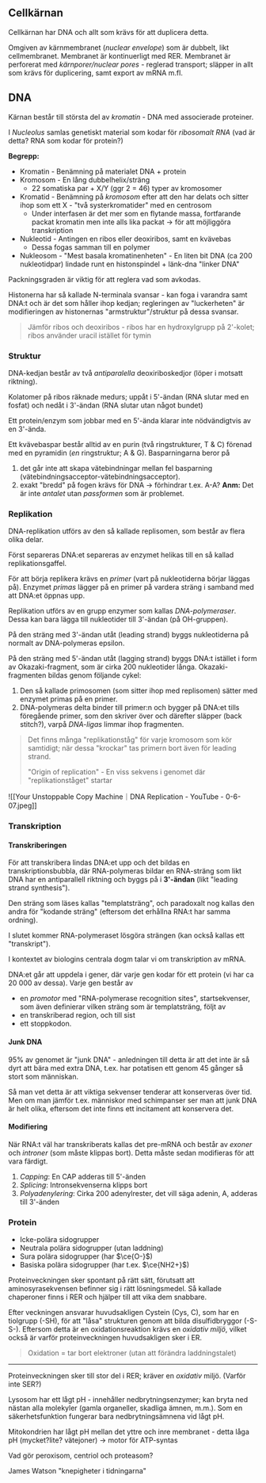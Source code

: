 ## Cellkärnan
Cellkärnan har DNA och allt som krävs för att duplicera detta.

Omgiven av kärnmembranet (*nuclear envelope*) som är dubbelt, likt cellmembranet. Membranet är kontinuerligt med RER. Membranet är perforerat med *kärnporer/nuclear pores* - reglerad transport; släpper in allt som krävs för duplicering, samt export av mRNA m.fl.

## DNA
Kärnan består till största del av *kromatin* - DNA med associerade proteiner.

I *Nucleolus* samlas genetiskt material som kodar för *ribosomalt RNA* (vad är detta? RNA som kodar för protein?)

**Begrepp:**
- Kromatin - Benämning på materialet DNA + protein
- Kromosom - En lång dubbelhelix/sträng
	- 22 somatiska par + X/Y (ggr 2 = 46) typer av kromosomer
- Kromatid - Benämning på *kromosom* efter att den har delats och sitter ihop som ett X - "två systerkromatider" med en centrosom
	- Under interfasen är det mer som en flytande massa, fortfarande packat kromatin men inte alls lika packat -> för att möjliggöra transkription
- Nukleotid - Antingen en ribos eller deoxiribos, samt en kvävebas
	- Dessa fogas samman till en polymer
- Nukleosom - "Mest basala kromatinenheten" - En liten bit DNA (ca 200 nukleotidpar) lindade runt en histonspindel + länk-dna "linker DNA"

Packningsgraden är viktig för att reglera vad som avkodas.

Histonerna har så kallade N-terminala svansar - kan foga i varandra samt DNA:t och är det som håller ihop kedjan; regleringen av "luckerheten" är modifieringen av histonernas "armstruktur"/struktur på dessa svansar.

> Jämför ribos och deoxiribos - ribos har en hydroxylgrupp på 2'-kolet; ribos använder uracil istället för tymin

### Struktur
DNA-kedjan består av två *antiparalella* deoxiriboskedjor (löper i motsatt riktning).

Kolatomer på ribos räknade medurs; uppåt i 5'-ändan (RNA slutar med en fosfat) och nedåt i 3'-ändan (RNA slutar utan något bundet)

Ett protein/enzym som jobbar med en 5'-ända klarar inte nödvändigtvis av en 3'-ända.

Ett kvävebaspar består alltid av en purin (två ringstrukturer, T & C) förenad med en pyramidin (*en* ringstruktur; A & G). Basparningarna beror på
1) det går inte att skapa vätebindningar mellan fel basparning (vätebindningsacceptor-vätebindningsacceptor).
2) exakt "bredd" på fogen krävs för DNA -> förhindrar t.ex. A-A?
**Anm:** Det är inte *antalet* utan *passformen* som är problemet.

### Replikation
DNA-replikation utförs av den så kallade replisomen, som består av flera olika delar.

Först separeras DNA:et separeras av enzymet helikas till en så kallad replikationsgaffel.

För att börja replikera krävs en *primer* (vart på nukleotiderna börjar läggas på). Enzymet *primas* lägger på en primer på vardera sträng i samband med att DNA:et öppnas upp.

Replikation utförs av en grupp enzymer som kallas *DNA-polymeraser*. Dessa kan bara lägga till nukleotider till 3'-ändan (på OH-gruppen).

På den sträng med 3'-ändan utåt (leading strand) byggs nukleotiderna på normalt av DNA-polymeras epsilon.

På den sträng med 5'-ändan utåt (lagging strand) byggs DNA:t istället i form av Okazaki-fragment, som är cirka 200 nukleotider långa. Okazaki-fragmenten bildas genom följande cykel:
1. Den så kallade primosomen (som sitter ihop med replisomen) sätter med enzymet primas på en primer.
2. DNA-polymeras delta binder till primer:n och bygger på DNA:et tills föregående primer, som den skriver över och därefter släpper (back stitch?), varpå *DNA-ligas* limmar ihop fragmenten.

> Det finns många "replikationståg" för varje kromosom som kör samtidigt; när dessa "krockar" tas primern bort även för leading strand.
>
> "Origin of replication" - En viss sekvens i genomet där "replikationståget" startar

![[Your Unstoppable Copy Machine｜DNA Replication - YouTube - 0-6-07.jpeg]]

### Transkription
#### Transkriberingen
För att transkribera lindas DNA:et upp och det bildas en transkriptionsbubbla, där RNA-polymeras bildar en RNA-sträng som likt DNA har en antiparallell riktning och byggs på i **3'-ändan** (likt "leading strand synthesis").

Den sträng som läses kallas "templatsträng", och paradoxalt nog kallas den andra för "kodande sträng" (eftersom det erhållna RNA:t har samma ordning).

I slutet kommer RNA-polymeraset lösgöra strängen (kan också kallas ett "transkript").

I kontextet av biologins centrala dogm talar vi om transkription av mRNA.

DNA:et går att uppdela i gener, där varje gen kodar för ett protein (vi har ca 20 000 av dessa). Varje gen består av
- en *promotor* med "RNA-polymerase recognition sites", startsekvenser, som även definierar vilken sträng som är templatsträng, följt av
- en transkriberad region, och till sist
- ett stoppkodon.

#### Junk DNA
95% av genomet är "junk DNA" - anledningen till detta är att det inte är så dyrt att bära med extra DNA, t.ex. har potatisen ett genom 45 gånger så stort som människan.

Så man vet detta är att viktiga sekvenser tenderar att konserveras över tid. Men om man jämför t.ex. människor med schimpanser ser man att junk DNA är helt olika, eftersom det inte finns ett incitament att konservera det.

#### Modifiering
När RNA:t väl har transkriberats kallas det pre-mRNA och består av *exoner* och *introner* (som måste klippas bort). Detta måste sedan modifieras för att vara färdigt.

1. *Capping*: En CAP adderas till 5'-änden
2. *Splicing*: Intronsekvenserna klipps bort
3. *Polyadenylering*: Cirka 200 adenylrester, det vill säga adenin, A, adderas till 3'-änden

### Protein
- Icke-polära sidogrupper
- Neutrala polära sidogrupper (utan laddning)
- Sura polära sidogrupper (har $\ce{O-}$)
- Basiska polära sidogrupper (har t.ex. $\ce{NH2+}$)

Proteinveckningen sker spontant på rätt sätt, förutsatt att aminosyrasekvensen befinner sig i rätt lösningsmedel. Så kallade chaperoner finns i RER och hjälper till att vika dem snabbare.

Efter veckningen ansvarar huvudsakligen Cystein (Cys, C), som har en tiolgrupp (-SH), för att "låsa" strukturen genom att bilda disulfidbryggor (-S-S-). Eftersom detta är en oxidationsreaktion krävs en *oxidativ miljö*, vilket också är varför proteinveckningen huvudsakligen sker i ER.

> Oxidation = tar bort elektroner (utan att förändra laddningstalet)

---

Proteinveckningen sker till stor del i RER; kräver en *oxidativ* miljö. (Varför inte SER?)

Lysosom har ett lågt pH - innehåller nedbrytningsenzymer; kan bryta ned nästan alla molekyler (gamla organeller, skadliga ämnen, m.m.). Som en säkerhetsfunktion fungerar bara nedbrytningsämnena vid lågt pH.

Mitokondrien har lågt pH mellan det yttre och inre membranet - detta låga pH (mycket?lite? vätejoner) -> motor för ATP-syntas

Vad gör peroxisom, centriol och proteasom?

James Watson "knepigheter i tidningarna"
